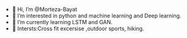 - 👋 Hi, I’m @Morteza-Bayat
- 👋 I’m interested in python and machine learning and Deep learning.
- 🌱 I’m currently learning LSTM and GAN.
- 💞️ Intersts:Cross fit excersise ,outdoor sports, hiking.
